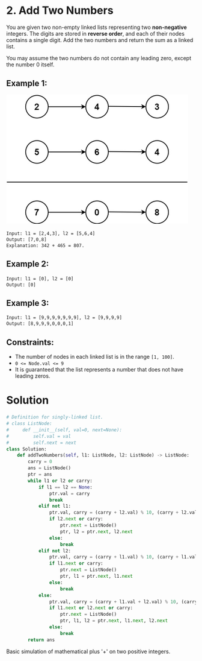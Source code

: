 # 2. Add Two Numbers

You are given two non-empty linked lists representing two **non-negative** integers. The digits are stored in **reverse order**, and each of their nodes contains a single digit. Add the two numbers and return the sum as a linked list.

You may assume the two numbers do not contain any leading zero, except the number 0 itself.

## Example 1:
![demo](/src/addtwonumber1.jpg)
```
Input: l1 = [2,4,3], l2 = [5,6,4]
Output: [7,0,8]
Explanation: 342 + 465 = 807.
```

## Example 2:
```
Input: l1 = [0], l2 = [0]
Output: [0]
```

## Example 3:
```
Input: l1 = [9,9,9,9,9,9,9], l2 = [9,9,9,9]
Output: [8,9,9,9,0,0,0,1]
```

## Constraints:
- The number of nodes in each linked list is in the range `[1, 100]`.
- `0 <= Node.val <= 9`
- It is guaranteed that the list represents a number that does not have leading zeros.

# Solution
```python
# Definition for singly-linked list.
# class ListNode:
#     def __init__(self, val=0, next=None):
#         self.val = val
#         self.next = next
class Solution:
    def addTwoNumbers(self, l1: ListNode, l2: ListNode) -> ListNode:
        carry = 0
        ans = ListNode()
        ptr = ans
        while l1 or l2 or carry:
            if l1 == l2 == None:
                ptr.val = carry
                break
            elif not l1:
                ptr.val, carry = (carry + l2.val) % 10, (carry + l2.val) // 10
                if l2.next or carry:
                    ptr.next = ListNode()
                    ptr, l2 = ptr.next, l2.next
                else:
                    break
            elif not l2:
                ptr.val, carry = (carry + l1.val) % 10, (carry + l1.val) // 10
                if l1.next or carry:
                    ptr.next = ListNode()
                    ptr, l1 = ptr.next, l1.next
                else:
                    break
            else:
                ptr.val, carry = (carry + l1.val + l2.val) % 10, (carry + l1.val + l2.val) // 10
                if l1.next or l2.next or carry:
                    ptr.next = ListNode()
                    ptr, l1, l2 = ptr.next, l1.next, l2.next
                else:
                    break
        return ans
```
Basic simulation of mathematical plus '+' on two positive integers.
